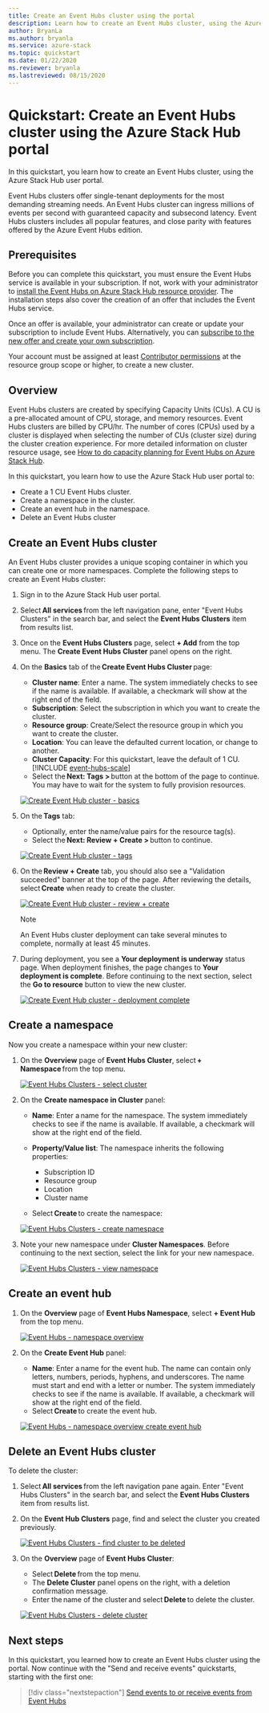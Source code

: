 ```yaml
---
title: Create an Event Hubs cluster using the portal
description: Learn how to create an Event Hubs cluster, using the Azure Stack Hub user portal. 
author: BryanLa
ms.author: bryanla
ms.service: azure-stack
ms.topic: quickstart
ms.date: 01/22/2020
ms.reviewer: bryanla
ms.lastreviewed: 08/15/2020
---
```


# Quickstart: Create an Event Hubs cluster using the Azure Stack Hub portal

In this quickstart, you learn how to create an Event Hubs cluster, using the Azure Stack Hub user portal. 

Event Hubs clusters offer single-tenant deployments for the most demanding streaming needs. An Event Hubs cluster can ingress millions of events per second with guaranteed capacity and subsecond latency. Event Hubs clusters includes all popular features, and close parity with features offered by the Azure Event Hubs edition.

## Prerequisites

Before you can complete this quickstart, you must ensure the Event Hubs service is available in your subscription. If not, work with your administrator to [install the Event Hubs on Azure Stack Hub resource provider](../operator/event-hubs-rp-overview.md). The installation steps also cover the creation of an offer that includes the Event Hubs service. 

Once an offer is available, your administrator can create or update your subscription to include Event Hubs. Alternatively, you can [subscribe to the new offer and create your own subscription](azure-stack-subscribe-services.md).

Your account must be assigned at least [Contributor permissions](/azure/role-based-access-control/rbac-and-directory-admin-roles#azure-roles) at the resource group scope or higher, to create a new cluster.

## Overview

Event Hubs clusters are created by specifying Capacity Units (CUs). A CU is a pre-allocated amount of CPU, storage, and memory resources. Event Hubs clusters are billed by CPU/hr. The number of cores (CPUs) used by a cluster is displayed when selecting the number of CUs (cluster size) during the cluster creation experience. For more detailed information on cluster resource usage, see [How to do capacity planning for Event Hubs on Azure Stack Hub](../operator/event-hubs-rp-capacity-planning.md). 

In this quickstart, you learn how to use the Azure Stack Hub user portal to:
- Create a 1 CU Event Hubs cluster.
- Create a namespace in the cluster.
- Create an event hub in the namespace.
- Delete an Event Hubs cluster

## Create an Event Hubs cluster

An Event Hubs cluster provides a unique scoping container in which you can create one or more namespaces. Complete the following steps to create an Event Hubs cluster: 

1. Sign in to the Azure Stack Hub user portal.
2. Select **All services** from the left navigation pane, enter "Event Hubs Clusters" in the search bar, and select the **Event Hubs Clusters** item from results list.
3. Once on the **Event Hubs Clusters** page, select **+ Add** from the top menu. The **Create Event Hubs Cluster** panel opens on the right.
4. On the **Basics** tab of the **Create Event Hubs Cluster** page:  
   - **Cluster name**: Enter a name. The system immediately checks to see if the name is available. If available, a checkmark will show at the right end of the field. 
   - **Subscription**: Select the subscription in which you want to create the cluster. 
   - **Resource group**: Create/Select the resource group in which you want to create the cluster. 
   - **Location**: You can leave the defaulted current location, or change to another.
   - **Cluster Capacity**: For this quickstart, leave the default of 1 CU.
      [!INCLUDE [event-hubs-scale](../includes/event-hubs-scale.md)]
   - Select the **Next: Tags >** button at the bottom of the page to continue. You may have to wait for the system to fully provision resources. 

   [![Create Event Hub cluster - basics](media/event-hubs-quickstart-cluster-portal/1-create-cluster-basics.png)](media/event-hubs-quickstart-cluster-portal/1-create-cluster-basics.png#lightbox)

5. On the **Tags** tab: 
   - Optionally, enter the name/value pairs for the resource tag(s).  
   - Select the **Next: Review + Create >** button to continue. 

   [![Create Event Hub cluster - tags](media/event-hubs-quickstart-cluster-portal/1-create-cluster-tags.png)](media/event-hubs-quickstart-cluster-portal/1-create-cluster-tags.png#lightbox)

6. On the **Review + Create** tab, you should also see a "Validation succeeded" banner at the top of the page. After reviewing the details, select **Create** when ready to create the cluster. 

   [![Create Event Hub cluster - review + create](media/event-hubs-quickstart-cluster-portal/1-create-cluster-review.png)](media/event-hubs-quickstart-cluster-portal/1-create-cluster-review.png#lightbox)

   >[!NOTE]
   > An Event Hubs cluster deployment can take several minutes to complete, normally at least 45 minutes.

7. During deployment, you see a **Your deployment is underway** status page. When deployment finishes, the page changes to **Your deployment is complete**. Before continuing to the next section, select the **Go to resource** button to view the new cluster.

   [![Create Event Hub cluster - deployment complete](media/event-hubs-quickstart-cluster-portal/1-deployment-complete.png)](media/event-hubs-quickstart-cluster-portal/1-deployment-complete.png#lightbox)


## Create a namespace

Now you create a namespace within your new cluster:

1. On the **Overview** page of **Event Hubs Cluster**, select **+ Namespace** from the top menu. 

   [![Event Hubs Clusters - select cluster](media/event-hubs-quickstart-cluster-portal/2-view-cluster.png)](media/event-hubs-quickstart-cluster-portal/2-view-cluster.png#lightbox)

2. On the **Create namespace in Cluster** panel:

   - **Name**: Enter a name for the namespace. The system immediately checks to see if the name is available. If available, a checkmark will show at the right end of the field. 
   - **Property/Value list**: The namespace inherits the following properties: 
     - Subscription ID 
     - Resource group 
     - Location 
     - Cluster name 

   - Select **Create** to create the namespace:

   [![Event Hubs Clusters - create namespace](media/event-hubs-quickstart-cluster-portal/2-view-cluster-create-namespace.png)](media/event-hubs-quickstart-cluster-portal/2-view-cluster-create-namespace.png#lightbox)

3. Note your new namespace under **Cluster Namespaces**. Before continuing to the next section, select the link for your new namespace. 

   [![Event Hubs Clusters - view namespace](media/event-hubs-quickstart-cluster-portal/2-view-cluster-with-namespace.png)](media/event-hubs-quickstart-cluster-portal/2-view-cluster-with-namespace.png#lightbox)

## Create an event hub

1. On the **Overview** page of **Event Hubs Namespace**, select **+ Event Hub** from the top menu.  

   [![Event Hubs - namespace overview](media/event-hubs-quickstart-cluster-portal/3-event-hubs-namespace-overview.png)](media/event-hubs-quickstart-cluster-portal/3-event-hubs-namespace-overview.png#lightbox)

2. On the **Create Event Hub** panel:
   - **Name**: Enter a name for the event hub. The name can contain only letters, numbers, periods, hyphens, and underscores. The name must start and end with a letter or number. The system immediately checks to see if the name is available. If available, a checkmark will show at the right end of the field.
   - Select **Create** to create the event hub.

   [![Event Hubs - namespace overview create event hub](media/event-hubs-quickstart-cluster-portal/3-event-hubs-namespace-overview-create-event-hub.png)](media/event-hubs-quickstart-cluster-portal/3-event-hubs-namespace-overview-create-event-hub.png#lightbox)

## Delete an Event Hubs cluster

To delete the cluster:

1. Select **All services** from the left navigation pane again. Enter "Event Hubs Clusters" in the search bar, and select the **Event Hubs Clusters** item from results list.
2. On the **Event Hub Clusters** page, find and select the cluster you created previously.

   [![Event Hubs Clusters - find cluster to be deleted](media/event-hubs-quickstart-cluster-portal/4-delete-cluster-clusters.png)](media/event-hubs-quickstart-cluster-portal/4-delete-cluster-clusters.png#lightbox)

3. On the **Overview** page of **Event Hubs Cluster**:
   - Select **Delete** from the top menu.  
   - The **Delete Cluster** panel opens on the right, with a deletion confirmation message. 
   - Enter the name of the cluster and select **Delete** to delete the cluster. 

   [![Event Hubs Clusters - delete cluster](media/event-hubs-quickstart-cluster-portal/4-delete-cluster-delete.png)](media/event-hubs-quickstart-cluster-portal/4-delete-cluster-delete.png#lightbox)

## Next steps

In this quickstart, you learned how to create an Event Hubs cluster using the portal. Now continue with the "Send and receive events" quickstarts, starting with the first one:  

> [!div class="nextstepaction"]
> [Send events to or receive events from Event Hubs](/azure/event-hubs/get-started-dotnet-standard-send-v2)
